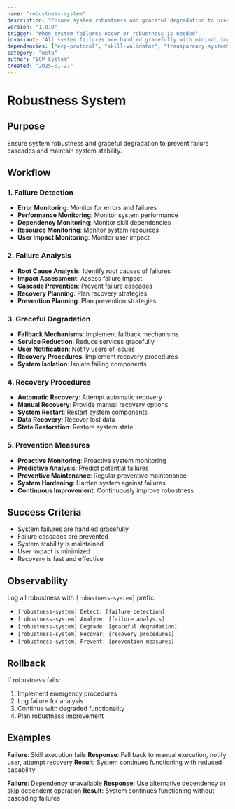 ```yaml
---
name: "robustness-system"
description: "Ensure system robustness and graceful degradation to prevent failure cascades"
version: "1.0.0"
trigger: "When system failures occur or robustness is needed"
invariant: "All system failures are handled gracefully with minimal impact"
dependencies: ["ecp-protocol", "skill-validator", "transparency-system"]
category: "meta"
author: "ECP System"
created: "2025-01-27"
---
```


# Robustness System

## Purpose

Ensure system robustness and graceful degradation to prevent failure cascades and maintain system stability.

## Workflow

### 1. Failure Detection
- **Error Monitoring**: Monitor for errors and failures
- **Performance Monitoring**: Monitor system performance
- **Dependency Monitoring**: Monitor skill dependencies
- **Resource Monitoring**: Monitor system resources
- **User Impact Monitoring**: Monitor user impact

### 2. Failure Analysis
- **Root Cause Analysis**: Identify root causes of failures
- **Impact Assessment**: Assess failure impact
- **Cascade Prevention**: Prevent failure cascades
- **Recovery Planning**: Plan recovery strategies
- **Prevention Planning**: Plan prevention strategies

### 3. Graceful Degradation
- **Fallback Mechanisms**: Implement fallback mechanisms
- **Service Reduction**: Reduce services gracefully
- **User Notification**: Notify users of issues
- **Recovery Procedures**: Implement recovery procedures
- **System Isolation**: Isolate failing components

### 4. Recovery Procedures
- **Automatic Recovery**: Attempt automatic recovery
- **Manual Recovery**: Provide manual recovery options
- **System Restart**: Restart system components
- **Data Recovery**: Recover lost data
- **State Restoration**: Restore system state

### 5. Prevention Measures
- **Proactive Monitoring**: Proactive system monitoring
- **Predictive Analysis**: Predict potential failures
- **Preventive Maintenance**: Regular preventive maintenance
- **System Hardening**: Harden system against failures
- **Continuous Improvement**: Continuously improve robustness

## Success Criteria

- System failures are handled gracefully
- Failure cascades are prevented
- System stability is maintained
- User impact is minimized
- Recovery is fast and effective

## Observability

Log all robustness with `[robustness-system]` prefix:
- `[robustness-system] Detect: [failure detection]`
- `[robustness-system] Analyze: [failure analysis]`
- `[robustness-system] Degrade: [graceful degradation]`
- `[robustness-system] Recover: [recovery procedures]`
- `[robustness-system] Prevent: [prevention measures]`

## Rollback

If robustness fails:
1. Implement emergency procedures
2. Log failure for analysis
3. Continue with degraded functionality
4. Plan robustness improvement

## Examples

**Failure**: Skill execution fails
**Response**: Fall back to manual execution, notify user, attempt recovery
**Result**: System continues functioning with reduced capability

**Failure**: Dependency unavailable
**Response**: Use alternative dependency or skip dependent operation
**Result**: System continues functioning without cascading failures
